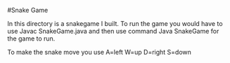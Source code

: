 #Snake Game

In this directory is a snakegame I built. To run the game you would have to use Javac SnakeGame.java and then use command Java SnakeGame for the game to run.

To make the snake move you use 
A=left
W=up
D=right
S=down